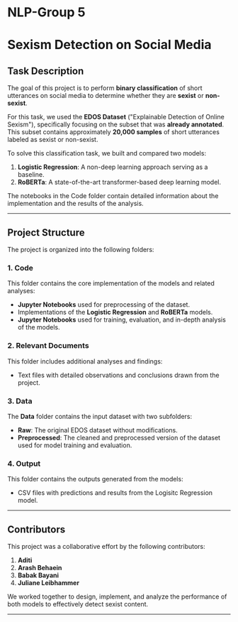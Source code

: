 # NLP-Group 5
# **Sexism Detection on Social Media**

## **Task Description**
The goal of this project is to perform **binary classification** of short utterances on social media to determine whether they are **sexist** or **non-sexist**. 

For this task, we used the **EDOS Dataset** ("Explainable Detection of Online Sexism"), specifically focusing on the subset that was **already annotated**. This subset contains approximately **20,000 samples** of short utterances labeled as sexist or non-sexist.

To solve this classification task, we built and compared two models:
1. **Logistic Regression**: A non-deep learning approach serving as a baseline.
2. **RoBERTa**: A state-of-the-art transformer-based deep learning model.

The notebooks in the Code folder contain detailed information about the implementation and the results of the analysis.

---

## **Project Structure**
The project is organized into the following folders:

### **1. Code**
This folder contains the core implementation of the models and related analyses:
- **Jupyter Notebooks** used for preprocessing of the dataset.
- Implementations of the **Logistic Regression** and **RoBERTa** models.
- **Jupyter Notebooks** used for training, evaluation, and in-depth analysis of the models.

### **2. Relevant Documents**
This folder includes additional analyses and findings:
- Text files with detailed observations and conclusions drawn from the project.

### **3. Data**
The **Data** folder contains the input dataset with two subfolders:
- **Raw**: The original EDOS dataset without modifications.
- **Preprocessed**: The cleaned and preprocessed version of the dataset used for model training and evaluation.

### **4. Output**
This folder contains the outputs generated from the models:
- CSV files with predictions and results from the Logisitc Regression model.


---

## **Contributors**
This project was a collaborative effort by the following contributors:
1. **Aditi**
2. **Arash Behaein**
3. **Babak Bayani**
4. **Juliane Leibhammer**

We worked together to design, implement, and analyze the performance of both models to effectively detect sexist content.

---





